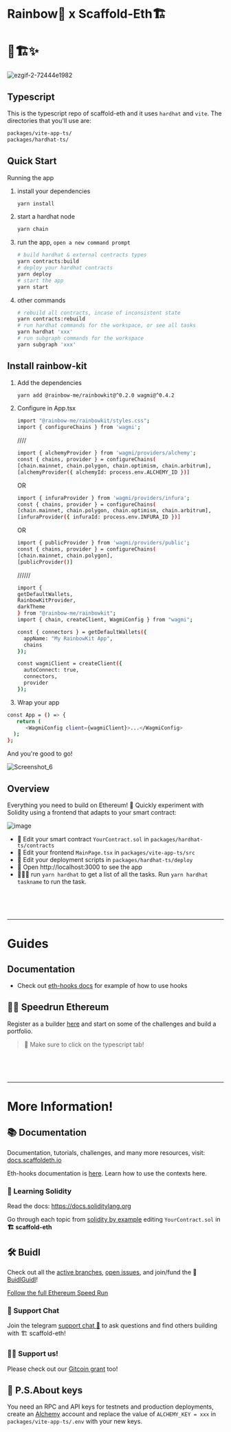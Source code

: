 # Rainbow🌈 x Scaffold-Eth🏗️
# 🌈🏗️✨

![ezgif-2-72444e1982](https://user-images.githubusercontent.com/94156214/170820090-a46fe2c5-05e3-4583-97cc-63ece40737d7.gif)



## Typescript

This is the typescript repo of scaffold-eth and it uses `hardhat` and `vite`. The directories that you'll use are:

```bash
packages/vite-app-ts/
packages/hardhat-ts/
```

## Quick Start

Running the app

1. install your dependencies

   ```bash
   yarn install
   ```

2. start a hardhat node

   ```bash
   yarn chain
   ```

3. run the app, `open a new command prompt`

   ```bash
   # build hardhat & external contracts types
   yarn contracts:build 
   # deploy your hardhat contracts
   yarn deploy
   # start the app
   yarn start 
   ```

4. other commands
   ```bash
   # rebuild all contracts, incase of inconsistent state
   yarn contracts:rebuild
   # run hardhat commands for the workspace, or see all tasks
   yarn hardhat 'xxx'
   # run subgraph commands for the workspace
   yarn subgraph 'xxx'
   ```
## Install rainbow-kit
1. Add the dependencies

   ```bash
   yarn add @rainbow-me/rainbowkit@^0.2.0 wagmi@^0.4.2
   ```
2. Configure in App.tsx
    ```bash
    import "@rainbow-me/rainbowkit/styles.css";
   import { configureChains } from 'wagmi';
   ```
   
   ////
   
   ```bash
   import { alchemyProvider } from 'wagmi/providers/alchemy';
   const { chains, provider } = configureChains(
   [chain.mainnet, chain.polygon, chain.optimism, chain.arbitrum],
   [alchemyProvider({ alchemyId: process.env.ALCHEMY_ID })]
   ```
  
   OR

   ```bash
   import { infuraProvider } from 'wagmi/providers/infura';
   const { chains, provider } = configureChains(
   [chain.mainnet, chain.polygon, chain.optimism, chain.arbitrum],
   [infuraProvider({ infuraId: process.env.INFURA_ID })]
   ```

   OR

   ```bash
   import { publicProvider } from 'wagmi/providers/public';
   const { chains, provider } = configureChains(
   [chain.mainnet, chain.polygon],
   [publicProvider()]
   ```

   //////

   ```bash
   import {
   getDefaultWallets,
   RainbowKitProvider,
   darkTheme
   } from "@rainbow-me/rainbowkit";
   import { chain, createClient, WagmiConfig } from "wagmi";

   const { connectors } = getDefaultWallets({
     appName: "My RainbowKit App",
     chains
   });

   const wagmiClient = createClient({
     autoConnect: true,
     connectors,
     provider
   });
   ```
 3. Wrap your app
   ```bash
   const App = () => {
      return (
         <WagmiConfig client={wagmiClient}>...</WagmiConfig>
     );
   };
   ```
And you're good to go!

![Screenshot_6](https://user-images.githubusercontent.com/94156214/170820873-54e93231-d73b-4f70-b523-1609f495ab5b.png)

## Overview

Everything you need to build on Ethereum! 🚀 Quickly experiment with Solidity using a frontend that adapts to your smart contract:

![image](https://user-images.githubusercontent.com/2653167/124158108-c14ca380-da56-11eb-967e-69cde37ca8eb.png)

- 🔏 Edit your smart contract `YourContract.sol` in `packages/hardhat-ts/contracts`
- 📝 Edit your frontend `MainPage.tsx` in `packages/vite-app-ts/src`
- 💼 Edit your deployment scripts in `packages/hardhat-ts/deploy`
- 📱 Open http://localhost:3000 to see the app
- 👷🏽‍♂️ run `yarn hardhat` to get a list of all the tasks.  Run `yarn hardhat taskname` to run the task.

<br/><br/><br/>

--------------------------------------
# Guides

## Documentation

- Check out [eth-hooks docs](https://scaffold-eth.github.io/eth-hooks) for example of how to use hooks


## 🏃💨 Speedrun Ethereum
Register as a builder [here](https://speedrunethereum.com) and start on some of the challenges and build a portfolio.
>  🏁 Make sure to click on the typescript tab!

<br/><br/><br/>

--------------------------------------
# More Information!

## 📚 Documentation

Documentation, tutorials, challenges, and many more resources, visit: [docs.scaffoldeth.io](https://docs.scaffoldeth.io)

Eth-hooks documentation is [here](https://scaffold-eth.github.io/eth-hooks/).  Learn how to use the contexts here.


### 🔭 Learning Solidity

Read the docs: https://docs.soliditylang.org

Go through each topic from [solidity by example](https://solidity-by-example.org) editing `YourContract.sol` in **🏗 scaffold-eth**


## 🛠 Buidl

Check out all the [active branches](https://github.com/austintgriffith/scaffold-eth/branches/active), [open issues](https://github.com/austintgriffith/scaffold-eth/issues), and join/fund the 🏰 [BuidlGuidl](https://BuidlGuidl.com)!

[Follow the full Ethereum Speed Run](https://medium.com/@austin_48503/%EF%B8%8Fethereum-dev-speed-run-bd72bcba6a4c)

### 💬 Support Chat

Join the telegram [support chat 💬](https://t.me/joinchat/KByvmRe5wkR-8F_zz6AjpA) to ask questions and find others building with 🏗 scaffold-eth!

### 🙏🏽 Support us!

Please check out our [Gitcoin grant](https://gitcoin.co/grants/2851/scaffold-eth) too!


## 🔐 P.S.About keys

You need an RPC and API keys for testnets and production deployments, create an [Alchemy](https://www.alchemy.com/) account and replace the value of `ALCHEMY_KEY = xxx` in `packages/vite-app-ts/.env` with your new keys.

